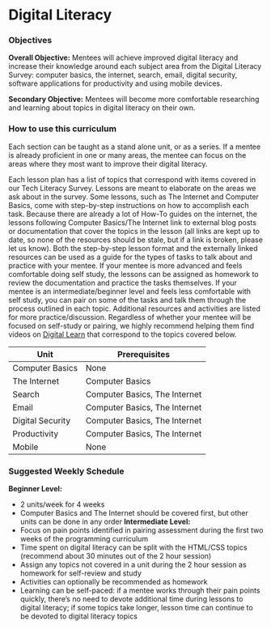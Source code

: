 # Digital Literacy

### Objectives
**Overall Objective:** Mentees will achieve improved digital literacy and increase their knowledge around each subject area from the Digital Literacy Survey: computer basics, the internet, search, email, digital security, software applications for productivity and using mobile devices.

**Secondary Objective:** Mentees will become more comfortable researching and learning about topics in digital literacy on their own.

### How to use this curriculum
Each section can be taught as a stand alone unit, or as a series. If a mentee is already proficient in one or many areas, the mentee can focus on the areas where they most want to improve their digital literacy.

Each lesson plan has a list of topics that correspond with items covered in our Tech Literacy Survey. Lessons are meant to elaborate on the areas we ask about in the survey. Some lessons, such as The Internet and Computer Basics, come with step-by-step instructions on how to accomplish each task. Because there are already a lot of How-To guides on the internet, the lessons following Computer Basics/The Internet link to external blog posts or documentation that cover the topics in the lesson (all links are kept up to date, so none of the resources should be stale, but if a link is broken, please let us know). Both the step-by-step lesson format and the externally linked resources can be used as a guide for the types of tasks to talk about and practice with your mentee. If your mentee is more advanced and feels comfortable doing self study, the lessons can be assigned as homework to review the documentation and practice the tasks themselves. If your mentee is an intermediate/beginner level and feels less comfortable with self study, you can pair on some of the tasks and talk them through the process outlined in each topic. Additional resources and activities are listed for more practice/discussion. Regardless of whether your mentee will be focused on self-study or pairing, we highly recommend helping them find videos on [Digital Learn](https://www.digitallearn.org/) that correspond to the topics covered below.

| Unit | Prerequisites |
| --- | --- |
| Computer Basics | None |
| The Internet | Computer Basics |
| Search | Computer Basics, The Internet |
| Email | Computer Basics, The Internet |
| Digital Security | Computer Basics, The Internet |
| Productivity | Computer Basics, The Internet |
| Mobile | None |

### Suggested Weekly Schedule
**Beginner Level:**
- 2 units/week for 4 weeks
- Computer Basics and The Internet should be covered first, but other units can be done in any order
**Intermediate Level:** 
- Focus on pain points identified in pairing assessment during the first two weeks of the programming curriculum 
- Time spent on digital literacy can be split with the HTML/CSS topics (recommend about 30 minutes out of the 2 hour session)
- Assign any topics not covered in a unit during the 2 hour session as homework for self-review and study
- Activities can optionally be recommended as homework
- Learning can be self-paced: if a mentee works through their pain points quickly, there’s no need to devote additional time during lessons to digital literacy; if some topics take longer, lesson time can continue to be devoted to digital literacy topics

